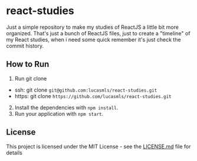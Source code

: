 # react-studies
Just a simple repository to make my studies of ReactJS a little bit more organized.
That's just a bunch of ReactJS files, just to create a "timeline" of my React studies, when i need some quick remember it's just check the commit history.

## How to Run

1. Run git clone
  - ssh: git clone `git@github.com:lucasmls/react-studies.git`
  - https: git clone `https://github.com/lucasmls/react-studies.git`
2. Install the dependencies with `npm install`.
3. Run your application with `npm start`.

## License

This project is licensed under the MIT License - see the [LICENSE.md](LICENSE.md) file for details
